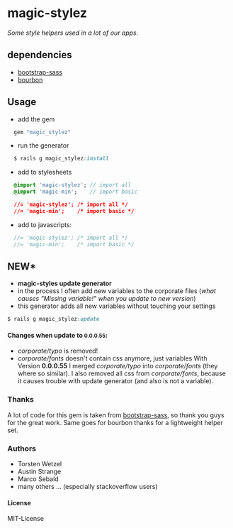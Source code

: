# magic-stylez

*Some style helpers used in a lot of our apps.*


## dependencies

- [bootstrap-sass](https://github.com/twbs/bootstrap-sass)
- [bourbon](http://bourbon.io/)


## Usage

- add the gem 
```ruby
  gem "magic_stylez"
```
- run the generator
```ruby
  $ rails g magic_stylez:install
```
- add to stylesheets
```sass
  @import 'magic-stylez'; // import all
  @import 'magic-min';    // import basic
```
```css
  //= 'magic-stylez'; /* import all */
  //= 'magic-min';    /* import basic */
```
- add to javascripts:
```javascript
  //= 'magic-stylez'; /* import all */
  //= 'magic-min';    /* import basic */
```

## NEW*

- **magic-styles update generator**
- in the process I often add new variables to the corporate files
(*what causes "Missing variable!" when you update to new version*)
- this generator adds all new variables without touching your settings
```ruby
$ rails g magic_stylez:update
```

#### Changes when update to <small>0.0.0.55</small>:</h4>
- *corporate/typo* is removed!
- *corporate/fonts* doesn't contain css anymore, just variables
With Version **0.0.0.55** I merged *corporate/typo* into *corporate/fonts* (they where so similar). I also removed all css from *corporate/fonts*, because it causes trouble with update generator (and also is not a variable).



### Thanks

A lot of code for this gem is taken from [bootstrap-sass](https://github.com/twbs/bootstrap-sass), so thank you guys for the great work. Same goes for bourbon thanks for a lightweight helper set.



### Authors

- Torsten Wetzel
- Austin Strange
- Marco Sebald
- many others ... (especially stackoverflow users)


#### License 

MIT-License
